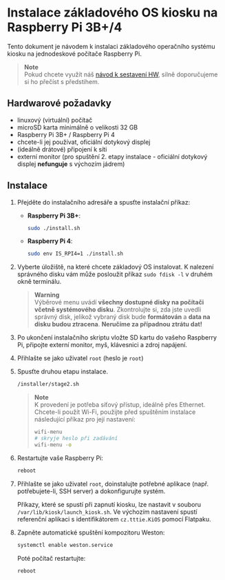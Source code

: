 # Instalace základového OS kiosku na Raspberry Pi 3B+/4  
Tento dokument je návodem k instalaci základového operačního systému kiosku na jednodeskové počítače Raspberry Pi.  
>**Note**  
> Pokud chcete využít náš [návod k sestavení HW](../assemble_rpi_hw/ASSEMBLY.cs.md), silně doporučujeme si ho přečíst s předstihem.  

## Hardwarové požadavky
- linuxový (virtuální) počítač
- microSD karta minimálně o velikosti 32 GB
- Raspberry Pi 3B+ / Raspberry Pi 4
- chcete-li jej používat, oficiální dotykový displej
- (ideálně drátové) připojení k síti
- externí monitor (pro spuštění 2. etapy instalace - oficiální dotykový displej **nefunguje** s výchozím jádrem)

## Instalace
1. Přejděte do instalačního adresáře a spusťte instalační příkaz:
    - **Raspberry Pi 3B+**:

        ```bash
        sudo ./install.sh
        ```
    - **Raspberry Pi 4**:

        ```bash
        sudo env IS_RPI4=1 ./install.sh
        ```
1. Vyberte úložiště, na které chcete základový OS instalovat. K nalezení správného disku vám může posloužit příkaz `sudo fdisk -l` v druhém okně terminálu.
    > **Warning**  
    > Výběrové menu uvádí **všechny dostupné disky na počítači včetně systémového disku**. Zkontrolujte si, zda jste uvedli správný disk, jelikož vybraný disk bude **formátován** a **data na disku budou ztracena**. **Neručíme za případnou ztrátu dat!**
1. Po ukončení instalačního skriptu vložte SD kartu do vašeho Raspberry Pi, připojte externí monitor, myš, klávesnici a zdroj napájení.
1. Přihlašte se jako uživatel `root` (heslo je `root`)
1. Spusťte druhou etapu instalace.

    ```bash
    /installer/stage2.sh
    ```

    > **Note**  
    > K provedení je potřeba síťový přístup, ideálně přes Ethernet. Chcete-li použít Wi-Fi, použijte před spuštěním instalace následující příkaz pro její nastavení:
    > ```bash
    > wifi-menu
    > # skryje heslo při zadávání
    > wifi-menu -o
    > ```

1. Restartujte vaše Raspberry Pi:

    ```bash
    reboot
    ```
1. Přihlašte se jako uživatel `root`, doinstalujte potřebné aplikace (např. potřebujete-li, SSH server) a dokonfigurujte systém.

    Příkazy, které se spustí při zapnutí kiosku, lze nastavit v souboru `/var/lib/kiosk/launch_kiosk.sh`. Ve výchozím nastavení spustí referenční aplikaci s identifikátorem `cz.tttie.KiOS` pomocí Flatpaku. 

1. Zapněte automatické spuštění kompozitoru Weston:

    ```bash
    systemctl enable weston.service
    ```

    Poté počítač restartujte:

    ```bash
    reboot
    ```